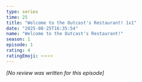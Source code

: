 ```yaml
---
type: series
time: 25
title: "Welcome to the Outcast's Restaurant! 1x1"
date: "2025-08-25T16:35:54"
name: "Welcome to the Outcast's Restaurant!"
season: 1
episode: 1
rating: 4
ratingEmoji: ⭐️⭐️⭐️⭐️
---
```


*[No review was written for this episode]*
